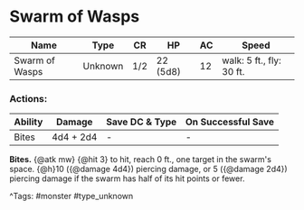 # Swarm of Wasps

| Name | Type | CR | HP | AC | Speed |
|------|------|----|----|----|-------|
| Swarm of Wasps | Unknown | 1/2 | 22 (5d8) | 12 | walk: 5 ft., fly: 30 ft. |

### Actions:

| Ability | Damage | Save DC & Type | On Successful Save |
|---------|--------|----------------|--------------------|
| Bites | 4d4 + 2d4 | - | - |


**Bites.** {@atk mw} {@hit 3} to hit, reach 0 ft., one target in the swarm's space. {@h}10 ({@damage 4d4}) piercing damage, or 5 ({@damage 2d4}) piercing damage if the swarm has half of its hit points or fewer.

^Tags: #monster #type_unknown